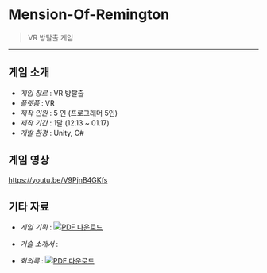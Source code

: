 # Mension-Of-Remington
>  VR 방탈출 게임

---
## 게임 소개

- *게임 장르*  : VR 방탈출
- *플랫폼*  : VR
- *제작 인원*  : 5 인 (프로그래머 5인)
- *제작 기간*  : 1달 (12.13 ~ 01.17)
- *개발 환경*  : Unity, C#


## 게임 영상
https://youtu.be/V9PjnB4GKfs


## 기타 자료
- *게임 기획* :  [![PDF 다운로드](https://img.shields.io/badge/PDF-%EB%8B%A4%EC%9A%B4%EB%A1%9C%EB%93%9C-blue?style=for-the-badge&logo=cloud-download)](https://github.com/user-attachments/files/19486226/default.pdf)

- *기술 소개서* : 

- *회의록* :  [![PDF 다운로드](https://img.shields.io/badge/PDF-%EB%8B%A4%EC%9A%B4%EB%A1%9C%EB%93%9C-blue?style=for-the-badge&logo=cloud-download)](https://github.com/user-attachments/files/19486224/default.pdf)
